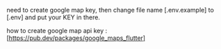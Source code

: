 need to create google map key,
then change file name [.env.example] to [.env] and put your KEY in there.

how to create google map api key : [https://pub.dev/packages/google_maps_flutter]

